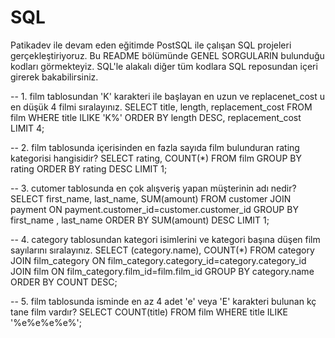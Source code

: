 # SQL
Patikadev ile devam eden eğitimde PostSQL ile çalışan SQL projeleri gerçekleştiriyoruz.
Bu README bölümünde GENEL SORGULARIN bulunduğu kodları görmekteyiz. SQL'le alakalı diğer tüm kodlara SQL reposundan içeri girerek bakabilirsiniz.

-- 1. film tablosundan 'K' karakteri ile başlayan en uzun ve replacenet_cost u en düşük 4 filmi sıralayınız.
SELECT title, length, replacement_cost FROM film
WHERE title ILIKE 'K%' 
ORDER BY length DESC, replacement_cost
LIMIT 4;

-- 2. film tablosunda içerisinden en fazla sayıda film bulunduran rating kategorisi hangisidir?
SELECT rating, COUNT(*) FROM film
GROUP BY rating
ORDER BY rating DESC
LIMIT 1;

-- 3. cutomer tablosunda en çok alışveriş yapan müşterinin adı nedir?
SELECT first_name, last_name, SUM(amount) FROM customer
JOIN payment ON payment.customer_id=customer.customer_id
GROUP BY first_name , last_name
ORDER BY SUM(amount) DESC
LIMIT 1;

-- 4. category tablosundan kategori isimlerini ve kategori başına düşen film sayılarını sıralayınız.
SELECT (category.name), COUNT(*) FROM category
JOIN film_category ON film_category.category_id=category.category_id
JOIN film ON film_category.film_id=film.film_id
GROUP BY category.name
ORDER BY COUNT DESC;

-- 5. film tablosunda isminde en az 4 adet 'e' veya 'E' karakteri bulunan kç tane film vardır?
SELECT COUNT(title) FROM film
WHERE title ILIKE '%e%e%e%e%';
